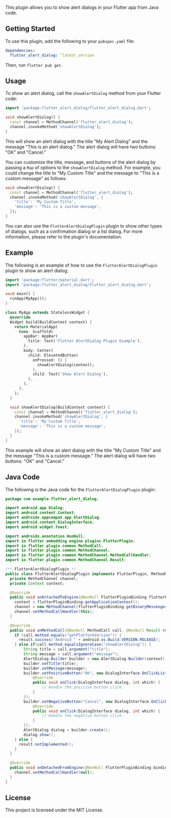 This plugin allows you to show alert dialogs in your Flutter app from Java code.

## Getting Started

To use this plugin, add the following to your `pubspec.yaml` file:

```yaml
dependencies:
  flutter_alert_dialog: ^latest_version
```

Then, run `flutter pub get`.

## Usage

To show an alert dialog, call the `showAlertDialog` method from your Flutter code:

```dart
import 'package:flutter_alert_dialog/flutter_alert_dialog.dart';

void showAlertDialog() {
  const channel = MethodChannel('flutter_alert_dialog');
  channel.invokeMethod('showAlertDialog');
}
```

This will show an alert dialog with the title "My Alert Dialog" and the message "This is an alert dialog." The alert dialog will have two buttons: "OK" and "Cancel."

You can customize the title, message, and buttons of the alert dialog by passing a `Map` of options to the `showAlertDialog` method. For example, you could change the title to "My Custom Title" and the message to "This is a custom message" as follows:

```dart
void showAlertDialog() {
  const channel = MethodChannel('flutter_alert_dialog');
  channel.invokeMethod('showAlertDialog', {
    'title': 'My Custom Title',
    'message': 'This is a custom message',
  });
}
```

You can also use the `FlutterAlertDialogPlugin` plugin to show other types of dialogs, such as a confirmation dialog or a list dialog. For more information, please refer to the plugin's documentation.

## Example

The following is an example of how to use the `FlutterAlertDialogPlugin` plugin to show an alert dialog:

```dart
import 'package:flutter/material.dart';
import 'package:flutter_alert_dialog/flutter_alert_dialog.dart';

void main() {
  runApp(MyApp());
}

class MyApp extends StatelessWidget {
  @override
  Widget build(BuildContext context) {
    return MaterialApp(
      home: Scaffold(
        appBar: AppBar(
          title: Text('Flutter AlertDialog Plugin Example'),
        ),
        body: Center(
          child: ElevatedButton(
            onPressed: () {
              showAlertDialog(context);
            },
            child: Text('Show Alert Dialog'),
          ),
        ),
      ),
    );
  }

  void showAlertDialog(BuildContext context) {
    const channel = MethodChannel('flutter_alert_dialog');
    channel.invokeMethod('showAlertDialog', {
      'title': 'My Custom Title',
      'message': 'This is a custom message',
    });
  }
}
```

This example will show an alert dialog with the title "My Custom Title" and the message "This is a custom message." The alert dialog will have two buttons: "OK" and "Cancel."

## Java Code

The following is the Java code for the `FlutterAlertDialogPlugin` plugin:

```java
package com.example.flutter_alert_dialog;

import android.app.Dialog;
import android.content.Context;
import androidx.appcompat.app.AlertDialog;
import android.content.DialogInterface;
import android.widget.Toast;

import androidx.annotation.NonNull;
import io.flutter.embedding.engine.plugins.FlutterPlugin;
import io.flutter.plugin.common.MethodCall;
import io.flutter.plugin.common.MethodChannel;
import io.flutter.plugin.common.MethodChannel.MethodCallHandler;
import io.flutter.plugin.common.MethodChannel.Result;

/** FlutterAlertDialogPlugin */
public class FlutterAlertDialogPlugin implements FlutterPlugin, MethodCallHandler {
  private MethodChannel channel;
  private Context context;

  @Override
  public void onAttachedToEngine(@NonNull FlutterPluginBinding flutterPluginBinding) {
    context = flutterPluginBinding.getApplicationContext();
    channel = new MethodChannel(flutterPluginBinding.getBinaryMessenger(), "flutter_alert_dialog");
    channel.setMethodCallHandler(this);
  }

  @Override
  public void onMethodCall(@NonNull MethodCall call, @NonNull Result result) {
    if (call.method.equals("getPlatformVersion")) {
      result.success("Android " + android.os.Build.VERSION.RELEASE);
    } else if(call.method.equalsIgnoreCase("showAlertDialog")) {
        String title = call.argument("title");
        String message = call.argument("message");
        AlertDialog.Builder builder = new AlertDialog.Builder(context);
        builder.setTitle(title);
        builder.setMessage(message);
        builder.setPositiveButton("OK", new DialogInterface.OnClickListener() {
            @Override
            public void onClick(DialogInterface dialog, int which) {
                // Handle the positive button click.
            }
        });
        builder.setNegativeButton("Cancel", new DialogInterface.OnClickListener() {
            @Override
            public void onClick(DialogInterface dialog, int which) {
                // Handle the negative button click.
            }
        });
        AlertDialog dialog = builder.create();
        dialog.show();
    } else {
      result.notImplemented();
    }
  }

  @Override
  public void onDetachedFromEngine(@NonNull FlutterPluginBinding binding) {
    channel.setMethodCallHandler(null);
  }
}
```

## License

This project is licensed under the MIT License.